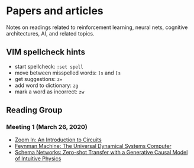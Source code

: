 # Papers and articles

Notes on readings related to reinforcement learning, neural nets,
cognitive architectures, AI, and related topics.

## VIM spellcheck hints

* start spellcheck: `:set spell`
* move between misspelled words: `]s` and `[s`
* get suggestions: `z=`
* add word to dictionary: `zg`
* mark a word as incorrect: `zw`


## Reading Group

### Meeting 1 (March 26, 2020)

* [Zoom In: An Introduction to Circuits](https://distill.pub/2020/circuits/zoom-in/)
* [Feynman Machine: The Universal Dynamical Systems Computer](https://arxiv.org/abs/1609.03971)
* [Schema Networks: Zero-shot Transfer with a Generative Causal Model of Intuitive Physics](https://arxiv.org/abs/1706.04317)
